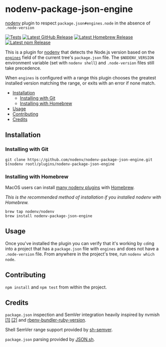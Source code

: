 # nodenv-package-json-engine

[nodenv][] plugin to respect `package.json#engines.node` in the absence of `.node-version`

[![Tests](https://img.shields.io/github/actions/workflow/status/nodenv/nodenv-package-json-engine/test.yml?label=tests&logo=github)](https://github.com/nodenv/nodenv-package-json-engine/actions/workflows/test.yml)
[![Latest GitHub Release](https://img.shields.io/github/v/release/nodenv/nodenv-package-json-engine?label=github&logo=github&sort=semver)](https://github.com/nodenv/nodenv-package-json-engine/releases/latest)
[![Latest Homebrew Release](<https://img.shields.io/badge/dynamic/regex?label=homebrew-nodenv&logo=homebrew&logoColor=white&url=https%3A%2F%2Fraw.githubusercontent.com%2Fnodenv%2Fhomebrew-nodenv%2Frefs%2Fheads%2Fmain%2FFormula%2Fnodenv-package-json-engine.rb&search=archive%2Frefs%2Ftags%2Fv(%3F%3Cversion%3E%5Cd%2B.*).tar.gz&replace=v%24%3Cversion%3E>)](https://github.com/nodenv/homebrew-nodenv/blob/main/Formula/nodenv-package-json-engine.rb)
[![Latest npm Release](https://img.shields.io/npm/v/@nodenv/nodenv-package-json-engine?logo=npm&logoColor=white)](https://www.npmjs.com/package/@nodenv/nodenv-package-json-engine/v/latest)

This is a plugin for [nodenv][] that detects
the Node.js version based on the
[`engines`](https://docs.npmjs.com/files/package.json#engines) field of the
current tree's `package.json` file. The `$NODENV_VERSION` environment variable
(set with `nodenv shell`) and `.node-version` files still take precedence.

When `engines` is configured with a range this plugin chooses the greatest
installed version matching the range, or exits with an error if none match.

<!-- toc -->

- [Installation](#installation)
  - [Installing with Git](#installing-with-git)
  - [Installing with Homebrew](#installing-with-homebrew)
- [Usage](#usage)
- [Contributing](#contributing)
- [Credits](#credits)

<!-- tocstop -->

## Installation

### Installing with Git

```console
git clone https://github.com/nodenv/nodenv-package-json-engine.git $(nodenv root)/plugins/nodenv-package-json-engine
```

### Installing with Homebrew

MacOS users can install [many nodenv
plugins](https://github.com/nodenv/homebrew-nodenv) with
[Homebrew](http://brew.sh).

_This is the recommended method of installation if you installed nodenv with
Homebrew._

```console
brew tap nodenv/nodenv
brew install nodenv-package-json-engine
```

## Usage

Once you've installed the plugin you can verify that it's working by `cd`ing
into a project that has a `package.json` file with `engines` and does not have
a `.node-version` file. From anywhere in the project's tree, run `nodenv which
node`.

## Contributing

`npm install` and `npm test` from within the project.

## Credits

`package.json` inspection and SemVer integration heavily inspired by nvmish
[[1]](https://github.com/goodeggs/homebrew-delivery-eng/blob/master/nvmish.sh)
[[2]](https://gist.github.com/assaf/ee377a186371e2e269a7) and
[rbenv-bundler-ruby-version](https://github.com/aripollak/rbenv-bundler-ruby-version).

Shell SemVer range support provided by [sh-semver](https://github.com/qzb/sh-semver).

`package.json` parsing provided by [JSON.sh](https://github.com/dominictarr/JSON.sh).

[nodenv]: https://github.com/nodenv/nodenv
